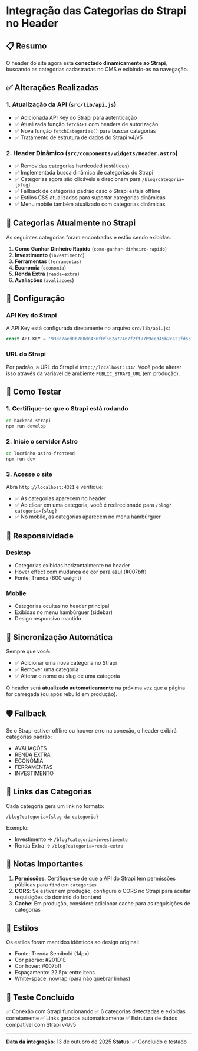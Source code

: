 # Integração das Categorias do Strapi no Header

## 📋 Resumo

O header do site agora está **conectado dinamicamente ao Strapi**, buscando as categorias cadastradas no CMS e exibindo-as na navegação.

## ✅ Alterações Realizadas

### 1. Atualização da API (`src/lib/api.js`)
- ✅ Adicionada API Key do Strapi para autenticação
- ✅ Atualizada função `fetchAPI` com headers de autorização
- ✅ Nova função `fetchCategories()` para buscar categorias
- ✅ Tratamento de estrutura de dados do Strapi v4/v5

### 2. Header Dinâmico (`src/components/widgets/Header.astro`)
- ✅ Removidas categorias hardcoded (estáticas)
- ✅ Implementada busca dinâmica de categorias do Strapi
- ✅ Categorias agora são clicáveis e direcionam para `/blog?categoria={slug}`
- ✅ Fallback de categorias padrão caso o Strapi esteja offline
- ✅ Estilos CSS atualizados para suportar categorias dinâmicas
- ✅ Menu mobile também atualizado com categorias dinâmicas

## 🎯 Categorias Atualmente no Strapi

As seguintes categorias foram encontradas e estão sendo exibidas:

1. **Como Ganhar Dinheiro Rápido** (`como-ganhar-dinheiro-rapido`)
2. **Investimento** (`investimento`)
3. **Ferramentas** (`ferramentas`)
4. **Economia** (`economia`)
5. **Renda Extra** (`renda-extra`)
6. **Avaliações** (`avaliacoes`)

## 🔧 Configuração

### API Key do Strapi
A API Key está configurada diretamente no arquivo `src/lib/api.js`:
```javascript
const API_KEY = '933d7aed0b708dd436f0f562a77467f2ff77b9eed45b2ca21fd6313f2c5df14f9248d7bf9c78bb3e2d7e44023588f60fd86310744676abcd897132dd058f2e102d2096dc040e36c633f1c49b4f86707a42cb09dab16359a906852017574f04de8496c72dfe736f4f9377bd5c1aa531a09b7728101040823e9c640f6307b3d2e4';
```

### URL do Strapi
Por padrão, a URL do Strapi é `http://localhost:1337`. Você pode alterar isso através da variável de ambiente `PUBLIC_STRAPI_URL` (em produção).

## 🚀 Como Testar

### 1. Certifique-se que o Strapi está rodando
```bash
cd backend-strapi
npm run develop
```

### 2. Inicie o servidor Astro
```bash
cd lucrinho-astro-frontend
npm run dev
```

### 3. Acesse o site
Abra `http://localhost:4321` e verifique:
- ✅ As categorias aparecem no header
- ✅ Ao clicar em uma categoria, você é redirecionado para `/blog?categoria={slug}`
- ✅ No mobile, as categorias aparecem no menu hambúrguer

## 📱 Responsividade

### Desktop
- Categorias exibidas horizontalmente no header
- Hover effect com mudança de cor para azul (#007bff)
- Fonte: Trenda (600 weight)

### Mobile
- Categorias ocultas no header principal
- Exibidas no menu hambúrguer (sidebar)
- Design responsivo mantido

## 🔄 Sincronização Automática

Sempre que você:
- ✅ Adicionar uma nova categoria no Strapi
- ✅ Remover uma categoria
- ✅ Alterar o nome ou slug de uma categoria

O header será **atualizado automaticamente** na próxima vez que a página for carregada (ou após rebuild em produção).

## 🛡️ Fallback

Se o Strapi estiver offline ou houver erro na conexão, o header exibirá categorias padrão:
- AVALIAÇÕES
- RENDA EXTRA
- ECONÔMIA
- FERRAMENTAS
- INVESTIMENTO

## 🔗 Links das Categorias

Cada categoria gera um link no formato:
```
/blog?categoria={slug-da-categoria}
```

Exemplo:
- Investimento → `/blog?categoria=investimento`
- Renda Extra → `/blog?categoria=renda-extra`

## 📝 Notas Importantes

1. **Permissões**: Certifique-se de que a API do Strapi tem permissões públicas para `find` em `categories`
2. **CORS**: Se estiver em produção, configure o CORS no Strapi para aceitar requisições do domínio do frontend
3. **Cache**: Em produção, considere adicionar cache para as requisições de categorias

## 🎨 Estilos

Os estilos foram mantidos idênticos ao design original:
- Fonte: Trenda Semibold (14px)
- Cor padrão: #201D1E
- Cor hover: #007bff
- Espaçamento: 22.5px entre itens
- White-space: nowrap (para não quebrar linhas)

## 🧪 Teste Concluído

✅ Conexão com Strapi funcionando
✅ 6 categorias detectadas e exibidas corretamente
✅ Links gerados automaticamente
✅ Estrutura de dados compatível com Strapi v4/v5

---

**Data da integração**: 13 de outubro de 2025
**Status**: ✅ Concluído e testado




